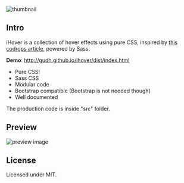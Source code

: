 
![thumbnail](./preview/thumb.png)

## Intro
iHover is a collection of hover effects using pure CSS, inspired by [this codrops article](http://tympanus.net/codrops/2012/08/08/circle-hover-effects-with-css-transitions/), powered by Sass.

**Demo**: http://gudh.github.io/ihover/dist/index.html

* Pure CSS!
* Sass CSS
* Modular code
* Bootstrap compatible (Bootstrap is not needed though)
* Well documented

The production code is inside "src" folder.

## Preview
![preview image](./preview/preview.png)


## License
Licensed under MIT.